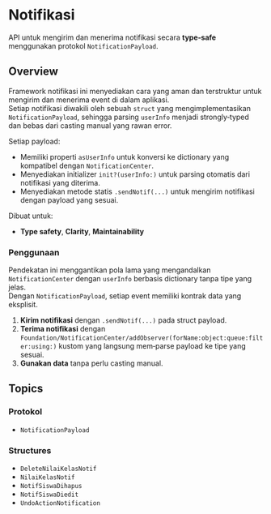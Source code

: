 # Notifikasi

API untuk mengirim dan menerima notifikasi secara **type‑safe** menggunakan protokol ``NotificationPayload``.

## Overview

Framework notifikasi ini menyediakan cara yang aman dan terstruktur untuk mengirim dan menerima event di dalam aplikasi.  
Setiap notifikasi diwakili oleh sebuah `struct` yang mengimplementasikan ``NotificationPayload``, sehingga parsing `userInfo` menjadi strongly‑typed dan bebas dari casting manual yang rawan error.

Setiap payload:
- Memiliki properti `asUserInfo` untuk konversi ke dictionary yang kompatibel dengan `NotificationCenter`.
- Menyediakan initializer `init?(userInfo:)` untuk parsing otomatis dari notifikasi yang diterima.
- Menyediakan metode statis `.sendNotif(...)` untuk mengirim notifikasi dengan payload yang sesuai.

Dibuat untuk:
- **Type safety**, **Clarity**, **Maintainability**

### Penggunaan

Pendekatan ini menggantikan pola lama yang mengandalkan `NotificationCenter` dengan `userInfo` berbasis dictionary tanpa tipe yang jelas.  
Dengan `NotificationPayload`, setiap event memiliki kontrak data yang eksplisit.

1. **Kirim notifikasi** dengan `.sendNotif(...)` pada struct payload.
2. **Terima notifikasi** dengan ``Foundation/NotificationCenter/addObserver(forName:object:queue:filter:using:)`` kustom yang langsung mem‑parse payload ke tipe yang sesuai.
3. **Gunakan data** tanpa perlu casting manual.

## Topics

### Protokol

- ``NotificationPayload``

### Structures

- ``DeleteNilaiKelasNotif``
- ``NilaiKelasNotif``
- ``NotifSiswaDihapus``
- ``NotifSiswaDiedit``
- ``UndoActionNotification``
